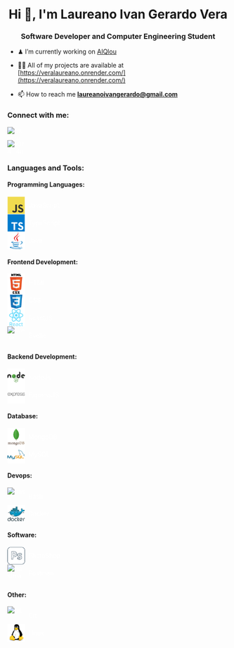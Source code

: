 <h1 align="center">Hi 👋, I'm Laureano Ivan Gerardo Vera</h1>
<h3 align="center">Software Developer and Computer Engineering Student</h3>

- ♟ I’m currently working on [AIQlou](https://aiqlou.vercel.app/)

- 👨‍💻 All of my projects are available at [https://veralaureano.onrender.com/](https://veralaureano.onrender.com/)

- 📫 How to reach me **laureanoivangerardo@gmail.com**

<h3 align="left">Connect with me:</h3>
<p align="left">
<a style="display: flex; align-items: center; gap: 0.5rem; color: white; text-decoration: none;"  href="https://linkedin.com/in/https://www.linkedin.com/in/laureano-vera-320086204/" target="blank"><img align="center" src="https://raw.githubusercontent.com/rahuldkjain/github-profile-readme-generator/master/src/images/icons/Social/linked-in-alt.svg" alt="https://www.linkedin.com/in/laureano-vera-320086204/" height="30" width="40" /></a>
<a style="display: flex; align-items: center; gap: 0.5rem; color: white; text-decoration: none;"  href="https://instagram.com/v3r4_l4ur1" target="blank"><img align="center" src="https://raw.githubusercontent.com/rahuldkjain/github-profile-readme-generator/master/src/images/icons/Social/instagram.svg" alt="v3r4_l4ur1" height="30" width="40" /></a>
</p>

<h3 align="left">Languages and Tools:</h3>
<h4 align="left">Programming Languages:</h4>
<p align="left"> 
  <a style="display: flex; align-items: center; gap: 0.5rem; color: white; text-decoration: none;"  href="https://developer.mozilla.org/en-US/docs/Web/JavaScript" target="_blank" rel="noreferrer"> 
    <img src="https://raw.githubusercontent.com/devicons/devicon/master/icons/javascript/javascript-original.svg" alt="javascript" width="40" height="40"/>
    JavaScript
  </a>
  <a style="display: flex; align-items: center; gap: 0.5rem; color: white; text-decoration: none;"  href="https://www.typescriptlang.org/" target="_blank" rel="noreferrer">
    <img src="https://raw.githubusercontent.com/devicons/devicon/master/icons/typescript/typescript-original.svg" alt="typescript" width="40" height="40"/> 
    TypeScript
  </a>
  <a style="display: flex; align-items: center; gap: 0.5rem; color: white; text-decoration: none;"  href="https://www.java.com" target="_blank" rel="noreferrer"> 
    <img src="https://raw.githubusercontent.com/devicons/devicon/master/icons/java/java-original.svg" alt="java" width="40" height="40"/>
    Java
  </a> 
</p>
<h4 align="left">Frontend Development:</h4>
<p align="left"> 
  <a style="display: flex; align-items: center; gap: 0.5rem; color: white; text-decoration: none;"  href="https://www.w3.org/html/" target="_blank" rel="noreferrer">
    <img src="https://raw.githubusercontent.com/devicons/devicon/master/icons/html5/html5-original-wordmark.svg" alt="html5" width="40" height="40"/> 
    HTML
  </a> 
  <a style="display: flex; align-items: center; gap: 0.5rem; color: white; text-decoration: none;"  href="https://www.w3schools.com/css/" target="_blank" rel="noreferrer"> 
    <img src="https://raw.githubusercontent.com/devicons/devicon/master/icons/css3/css3-original-wordmark.svg" alt="css3" width="40" height="40"/> 
    CSS
  </a> 
  <a style="display: flex; align-items: center; gap: 0.5rem; color: white; text-decoration: none;"  href="https://reactjs.org/" target="_blank" rel="noreferrer"> 
    <img src="https://raw.githubusercontent.com/devicons/devicon/master/icons/react/react-original-wordmark.svg" alt="react" width="40" height="40"/> 
    ReactJS
  </a>
  <a style="display: flex; align-items: center; gap: 0.5rem; color: white; text-decoration: none;"  href="https://svelte.dev" target="_blank" rel="noreferrer">
    <img src="https://upload.wikimedia.org/wikipedia/commons/1/1b/Svelte_Logo.svg" alt="svelte" width="40" height="40"/>
     Svelte
  </a> 
</p>
<h4 align="left">Backend Development:</h4>
<p align="left"> 
  <a style="display: flex; align-items: center; gap: 0.5rem; color: white; text-decoration: none;"  href="https://nodejs.org" target="_blank" rel="noreferrer"> 
    <img src="https://raw.githubusercontent.com/devicons/devicon/master/icons/nodejs/nodejs-original-wordmark.svg" alt="nodejs" width="40" height="40"/>
    NodeJs
  </a>
  <a style="display: flex; align-items: center; gap: 0.5rem; color: white; text-decoration: none;"  href="https://expressjs.com" target="_blank" rel="noreferrer"> 
    <img src="https://raw.githubusercontent.com/devicons/devicon/master/icons/express/express-original-wordmark.svg" alt="express" width="40" height="40"/> 
    ExpressJS
  </a>
</p>
<h4 align="left">Database:</h4>
<p align="left"> 
  <a style="display: flex; align-items: center; gap: 0.5rem; color: white; text-decoration: none;"  href="https://www.mongodb.com/" target="_blank" rel="noreferrer"> 
    <img src="https://raw.githubusercontent.com/devicons/devicon/master/icons/mongodb/mongodb-original-wordmark.svg" alt="mongodb" width="40" height="40"/> 
    MongoDB
  </a> 
  <a style="display: flex; align-items: center; gap: 0.5rem; color: white; text-decoration: none;"  href="https://www.mysql.com/" target="_blank" rel="noreferrer"> 
    <img src="https://raw.githubusercontent.com/devicons/devicon/master/icons/mysql/mysql-original-wordmark.svg" alt="mysql" width="40" height="40"/> 
    MySQL
  </a> 
</p>
<h4 align="left">Devops:</h4>
<p align="left"> 
  <a style="display: flex; align-items: center; gap: 0.5rem; color: white; text-decoration: none;"  href="https://www.gnu.org/software/bash/" target="_blank" rel="noreferrer"> 
    <img src="https://www.vectorlogo.zone/logos/gnu_bash/gnu_bash-icon.svg" alt="bash" width="40" height="40"/> 
    Bash
  </a> 
  <a style="display: flex; align-items: center; gap: 0.5rem; color: white; text-decoration: none;"  href="https://www.docker.com/" target="_blank" rel="noreferrer"> 
    <img src="https://raw.githubusercontent.com/devicons/devicon/master/icons/docker/docker-original-wordmark.svg" alt="docker" width="40" height="40"/>
    Docker
  </a> 
</p>
<h4 align="left">Software:</h4>
<p align="left">
  <a style="display: flex; align-items: center; gap: 0.5rem; color: white; text-decoration: none;"  href="https://www.photoshop.com/en" target="_blank" rel="noreferrer"> 
    <img src="https://raw.githubusercontent.com/devicons/devicon/master/icons/photoshop/photoshop-line.svg" alt="photoshop" width="40" height="40"/>
    PhotoShop
  </a> 
  <a style="display: flex; align-items: center; gap: 0.5rem; color: white; text-decoration: none;"  href="https://postman.com" target="_blank" rel="noreferrer"> 
    <img src="https://www.vectorlogo.zone/logos/getpostman/getpostman-icon.svg" alt="postman" width="40" height="40"/> 
    Postman
  </a>
</p>
<h4 align="left">Other:</h4>
<p align="left">
  <a style="display: flex; align-items: center; gap: 0.5rem; color: white; text-decoration: none;"  href="https://git-scm.com/" target="_blank" rel="noreferrer"> 
    <img src="https://www.vectorlogo.zone/logos/git-scm/git-scm-icon.svg" alt="git" width="40" height="40"/>
    Git
  </a> 
  <a style="display: flex; align-items: center; gap: 0.5rem; color: white; text-decoration: none;"  href="https://www.linux.org/" target="_blank" rel="noreferrer"> 
    <img src="https://raw.githubusercontent.com/devicons/devicon/master/icons/linux/linux-original.svg" alt="linux" width="40" height="40"/> 
    Linux
  </a> 
</p>
